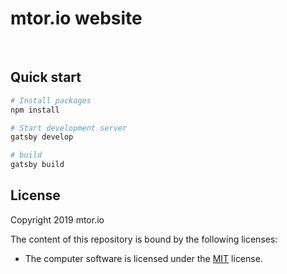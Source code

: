 # mtor.io website

<br />

## Quick start

```bash
# Install packages
npm install

# Start development server
gatsby develop

# build
gatsby build
```

## License

Copyright 2019 mtor.io

The content of this repository is bound by the following licenses:

- The computer software is licensed under the [MIT](LICENSE) license.
